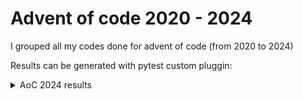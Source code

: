 # Advent of code 2020 - 2024

I grouped all my codes done for advent of code (from 2020 to 2024)

Results can be generated with pytest custom pluggin:

<details>

<summary>AoC 2024 results</summary>

![Alt text](./results_2024.svg)

</details>
